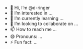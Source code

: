 - 👋 Hi, I’m @d-ringer
- 👀 I’m interested in ...
- 🌱 I’m currently learning ...
- 💞️ I’m looking to collaborate on ...
- 📫 How to reach me ...
- 😄 Pronouns: ...
- ⚡ Fun fact: ...

<!---
d-ringer/d-ringer is a ✨ special ✨ repository because its `README.md` (this file) appears on your GitHub profile.
You can click the Preview link to take a look at your changes.
--->
